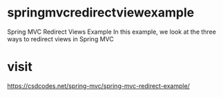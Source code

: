 # springmvcredirectviewexample
Spring MVC Redirect Views Example 
In this example, we look at the three ways to redirect views in Spring MVC

# visit
https://csdcodes.net/spring-mvc/spring-mvc-redirect-example/


